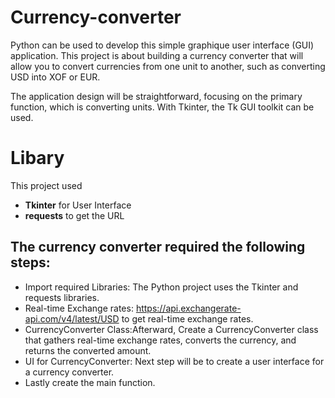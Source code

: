 # Currency-converter
Python can be used to develop this simple graphique user interface (GUI) application. This project is about building a currency converter that will allow you to convert currencies from one unit to another, such as converting USD into XOF or EUR.

The application design will be straightforward, focusing on the primary function, which is converting units. With Tkinter, the Tk GUI toolkit can be used.

# Libary
This project used
* **Tkinter** for User Interface
* **requests** to get the URL

 ## The currency converter required the following steps:

* Import required Libraries: The Python project uses the Tkinter and requests libraries.
* Real-time Exchange rates: https://api.exchangerate-api.com/v4/latest/USD to get real-time exchange rates.
* CurrencyConverter Class:Afterward, Create a CurrencyConverter class that gathers real-time exchange rates, converts the currency, and returns the converted amount.
* UI for CurrencyConverter: Next step will be to create a user interface for a currency converter.
* Lastly create the main function.
